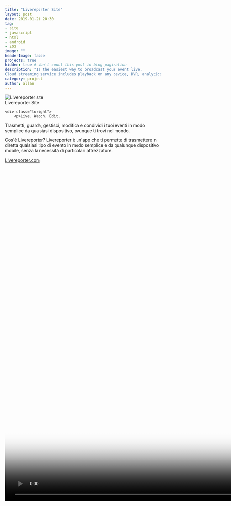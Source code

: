 ```yaml
---
title: "Livereporter Site"
layout: post
date: 2019-01-21 20:30
tag: 
- site
- javascript
- html
- android
- iOS
image: ""
headerImage: false
projects: true
hidden: true # don't count this post in blog pagination
description: "Is the easiest way to broadcast your event live.
Cloud streaming service includes playback on any device, DVR, analytics, ad insertion, CDN &amp; support."
category: project
author: allan
---
```


<div class="side-by-side">
    <div class="toleft">
        <img class="image" src="https://www.livereporter.com/public/assets/img/logo.svg" alt="Livereporter site">
        <figcaption class="caption">Livereporter Site</figcaption>
    </div>

    <div class="toright">
        <p>Live. Watch. Edit.
Trasmetti, guarda, gestisci, modifica e condividi i tuoi eventi in modo semplice da qualsiasi dispositivo, ovunque ti trovi nel mondo.

Cos'è Livereporter?
Livereporter è un'app che ti permette di trasmettere in diretta qualsiasi tipo di evento in modo semplice e da qualunque dispositivo mobile, senza la necessità di particolari attrezzature.</p>
        <p><a href="https://livereporter.com" target="_blank">Livereporter.com</a></p>
    </div>
</div>

<div>
<video class="fullscreen fill" width="1920" height="1080" poster="public/assets/img/poster.jpg" autoplay="" loop="" muted="muted">
    <source src="assets/video/livereporter.mp4" type="video/mp4">
</video>
</div>